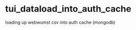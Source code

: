 tui_dataload_into_auth_cache
============================

loading up webwumst csv into auth cache (mongodb)